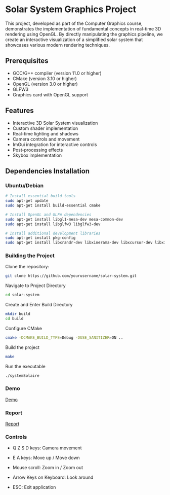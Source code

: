 # Solar System Graphics Project

This project, developed as part of the Computer Graphics course, demonstrates the implementation of fundamental concepts in real-time 3D rendering using OpenGL. By directly manipulating the graphics pipeline, we create an interactive visualization of a simplified solar system that showcases various modern rendering techniques.

## Prerequisites

- GCC/G++ compiler (version 11.0 or higher)
- CMake (version 3.10 or higher)
- OpenGL (version 3.0 or higher)
- GLFW3
- Graphics card with OpenGL support

## Features

- Interactive 3D Solar System visualization
- Custom shader implementation
- Real-time lighting and shadows
- Camera controls and movement
- ImGui integration for interactive controls
- Post-processing effects
- Skybox implementation

## Dependencies Installation

### Ubuntu/Debian
```bash
# Install essential build tools
sudo apt-get update
sudo apt-get install build-essential cmake

# Install OpenGL and GLFW dependencies
sudo apt-get install libgl1-mesa-dev mesa-common-dev
sudo apt-get install libglfw3 libglfw3-dev

# Install additional development libraries
sudo apt-get install pkg-config
sudo apt-get install libxrandr-dev libxinerama-dev libxcursor-dev libxi-dev
```

### Building the Project

Clone the repository:
```bash
git clone https://github.com/yourusername/solar-system.git
```

Navigate to Project Directory
```bash
cd solar-system
```

Create and Enter Build Directory
```bash
mkdir build
cd build
```

Configure CMake
```bash
cmake -DCMAKE_BUILD_TYPE=Debug -DUSE_SANITIZER=ON ..
```

Build the project
```bash
make
```

Run the executable
```bash
./systemSolaire
```

### Demo

[Demo](https://youtu.be/oG9WC46DfhQ)

### Report

[Report]()

### Controls

- Q Z S D keys: Camera movement

- E A keys: Move up / Move down

- Mouse scroll: Zoom in / Zoom out

- Arrow Keys on Keyboard: Look around

- ESC: Exit application

